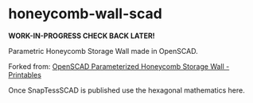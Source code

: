 # honeycomb-wall-scad

**WORK-IN-PROGRESS CHECK BACK LATER!**

Parametric Honeycomb Storage Wall made in OpenSCAD.

Forked from: [OpenSCAD Parameterized Honeycomb Storage Wall - Printables](https://www.printables.com/model/163200-openscad-parameterized-honeycomb-storage-wall)

Once SnapTessSCAD is published use the hexagonal mathematics here.
